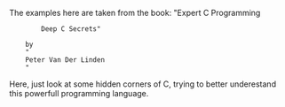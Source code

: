 The examples here are taken from the book:
        "Expert C Programming
        
            Deep C Secrets"
        
        by
        "
        Peter Van Der Linden
        "

Here, just look at some hidden corners of C, trying to better underestand this powerfull programming language.